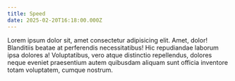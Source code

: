```yaml
---
title: Speed
date: 2025-02-20T16:18:00.000Z
---
```

Lorem ipsum dolor sit, amet consectetur adipisicing elit. Amet, dolor! Blanditiis beatae at perferendis necessitatibus! Hic repudiandae laborum ipsa dolores a! Voluptatibus, vero atque distinctio repellendus, dolores neque eveniet praesentium autem quibusdam aliquam sunt officia inventore totam voluptatem, cumque nostrum.
